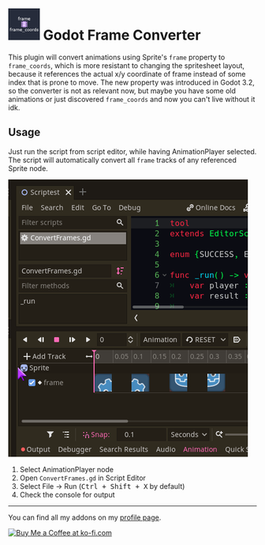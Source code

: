 # <img src="https://github.com/KoBeWi/Godot-Frame-Converter/blob/master/Media/Icon.png" width="64" height="64"> Godot Frame Converter

This plugin will convert animations using Sprite's `frame` property to `frame_coords`, which is more resistant to changing the spritesheet layout, because it references the actual x/y coordinate of frame instead of some index that is prone to move. The new property was introduced in Godot 3.2, so the converter is not as relevant now, but maybe you have some old animations or just discovered `frame_coords` and now you can't live without it idk.

## Usage

Just run the script from script editor, while having AnimationPlayer selected. The script will automatically convert all `frame` tracks of any referenced Sprite node.

![](https://github.com/KoBeWi/Godot-Frame-Converter/blob/master/Media/ReadmeHowToUse.gif)

1. Select AnimationPlayer node
2. Open `ConvertFrames.gd` in Script Editor
3. Select File -> Run (<kbd>Ctrl + Shift + X</kbd> by default)
4. Check the console for output

___
You can find all my addons on my [profile page](https://github.com/KoBeWi).

<a href='https://ko-fi.com/W7W7AD4W4' target='_blank'><img height='36' style='border:0px;height:36px;' src='https://cdn.ko-fi.com/cdn/kofi1.png?v=3' border='0' alt='Buy Me a Coffee at ko-fi.com' /></a>
